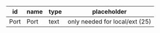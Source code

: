 | id   | name | type     | placeholder                              
|------|------|----------|------------------------------------------
| Port | Port | text     | only needed for local/ext (25) 